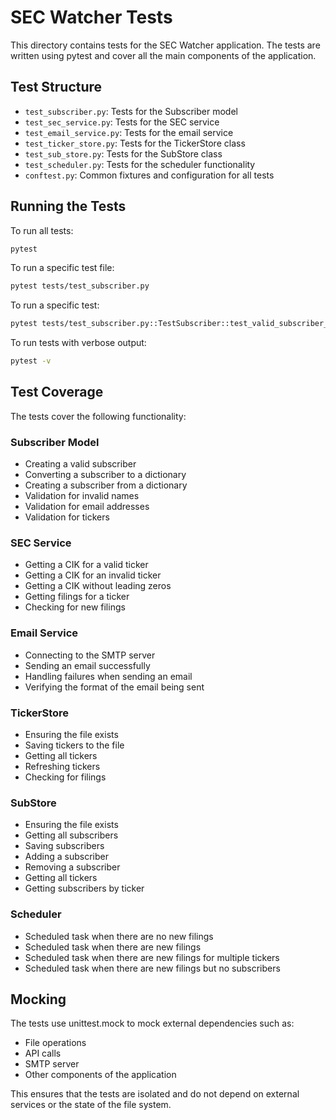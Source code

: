 # SEC Watcher Tests

This directory contains tests for the SEC Watcher application. The tests are written using pytest and cover all the main components of the application.

## Test Structure

- `test_subscriber.py`: Tests for the Subscriber model
- `test_sec_service.py`: Tests for the SEC service
- `test_email_service.py`: Tests for the email service
- `test_ticker_store.py`: Tests for the TickerStore class
- `test_sub_store.py`: Tests for the SubStore class
- `test_scheduler.py`: Tests for the scheduler functionality
- `conftest.py`: Common fixtures and configuration for all tests

## Running the Tests

To run all tests:

```bash
pytest
```

To run a specific test file:

```bash
pytest tests/test_subscriber.py
```

To run a specific test:

```bash
pytest tests/test_subscriber.py::TestSubscriber::test_valid_subscriber_creation
```

To run tests with verbose output:

```bash
pytest -v
```

## Test Coverage

The tests cover the following functionality:

### Subscriber Model
- Creating a valid subscriber
- Converting a subscriber to a dictionary
- Creating a subscriber from a dictionary
- Validation for invalid names
- Validation for email addresses
- Validation for tickers

### SEC Service
- Getting a CIK for a valid ticker
- Getting a CIK for an invalid ticker
- Getting a CIK without leading zeros
- Getting filings for a ticker
- Checking for new filings

### Email Service
- Connecting to the SMTP server
- Sending an email successfully
- Handling failures when sending an email
- Verifying the format of the email being sent

### TickerStore
- Ensuring the file exists
- Saving tickers to the file
- Getting all tickers
- Refreshing tickers
- Checking for filings

### SubStore
- Ensuring the file exists
- Getting all subscribers
- Saving subscribers
- Adding a subscriber
- Removing a subscriber
- Getting all tickers
- Getting subscribers by ticker

### Scheduler
- Scheduled task when there are no new filings
- Scheduled task when there are new filings
- Scheduled task when there are new filings for multiple tickers
- Scheduled task when there are new filings but no subscribers

## Mocking

The tests use unittest.mock to mock external dependencies such as:
- File operations
- API calls
- SMTP server
- Other components of the application

This ensures that the tests are isolated and do not depend on external services or the state of the file system.